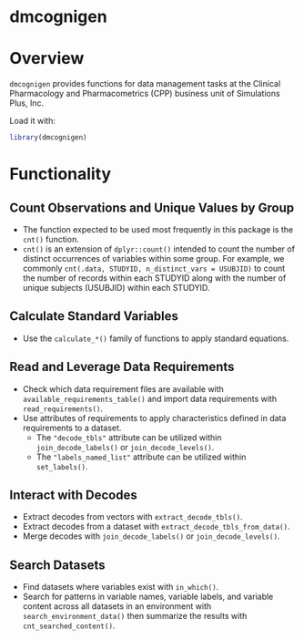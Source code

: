 # dmcognigen

# Overview

`dmcognigen` provides functions for data management tasks at the Clinical Pharmacology and Pharmacometrics (CPP) business unit of Simulations Plus, Inc.

Load it with:
```r
library(dmcognigen)
```

# Functionality

## Count Observations and Unique Values by Group

- The function expected to be used most frequently in this package is the `cnt()` function.
- `cnt()` is an extension of `dplyr::count()` intended to count the number of distinct occurrences of variables within some group. For example, we commonly `cnt(.data, STUDYID, n_distinct_vars = USUBJID)` to count the number of records within each STUDYID along with the number of unique subjects (USUBJID) within each STUDYID.

## Calculate Standard Variables

- Use the `calculate_*()` family of functions to apply standard equations.

## Read and Leverage Data Requirements

- Check which data requirement files are available with `available_requirements_table()` and import data requirements with `read_requirements()`.
- Use attributes of requirements to apply characteristics defined in data requirements to a dataset.
  - The `"decode_tbls"` attribute can be utilized within `join_decode_labels()` or `join_decode_levels()`.
  - The `"labels_named_list"` attribute can be utilized within `set_labels()`.

## Interact with Decodes

- Extract decodes from vectors with `extract_decode_tbls()`.
- Extract decodes from a dataset with `extract_decode_tbls_from_data()`.
- Merge decodes with `join_decode_labels()` or `join_decode_levels()`.

## Search Datasets

- Find datasets where variables exist with `in_which()`.
- Search for patterns in variable names, variable labels, and variable content across all datasets in an environment with `search_environment_data()` then summarize the results with `cnt_searched_content()`.
